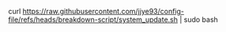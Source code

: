 curl https://raw.githubusercontent.com/jjye93/config-file/refs/heads/breakdown-script/system_update.sh | sudo bash
